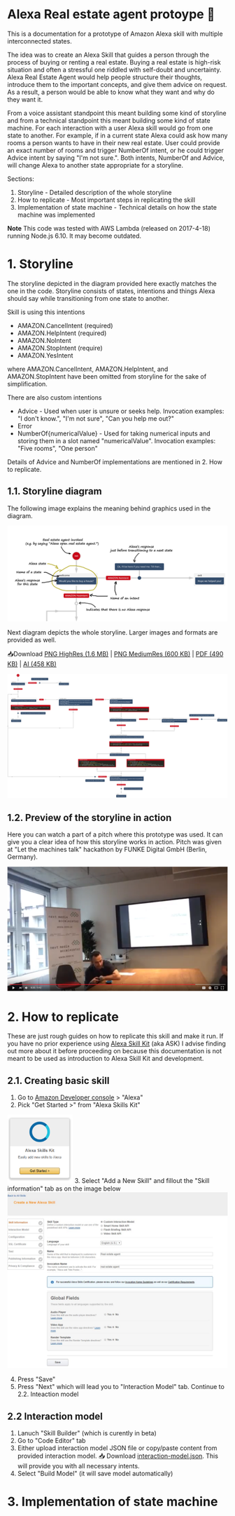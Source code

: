# Alexa Real estate agent protoype 🏡
This is a documentation for a prototype of Amazon Alexa skill with multiple interconnected states.

The idea was to create an Alexa Skill that guides a person through the process of buying or renting a real estate. Buying a real estate is high-risk situation and often a stressful one riddled with self-doubt and uncertainty. Alexa Real Estate Agent would help people structure their thoughts, introduce them to the important concepts, and give them advice on request. As a result, a person would be able to know what they want and why do they want it.

From a voice assistant standpoint this meant building some kind of storyline and from a technical standpoint this meant building some kind of state machine. For each interaction with a user Alexa skill would go from one state to another.
For example, if in a current state Alexa could ask how many rooms a person wants to have in their new real estate. User could provide an exact number of rooms and trigger NumberOf intent, or he could trigger Advice intent by saying "I'm not sure.". Both intents, NumberOf and Advice, will change Alexa to another state appropriate for a storyline.

Sections:
1. Storyline - Detailed description of the whole storyline
2. How to replicate - Most important steps in replicating the skill
3. Implementation of state machine - Technical details on how the state machine was implemented

**Note** This code was tested with AWS Lambda (released on 2017-4-18) running Node.js 6.10. It may become outdated.

# 1. Storyline
The storyline depicted in the diagram provided here exactly matches the one in the code. Storyline consists of states, intentions and things Alexa should say while transitioning from one state to another.

Skill is using this intentions
* AMAZON.CancelIntent (required)
* AMAZON.HelpIntent (required)
* AMAZON.NoIntent
* AMAZON.StopIntent (require)
* AMAZON.YesIntent

where AMAZON.CancelIntent, AMAZON.HelpIntent, and AMAZON.StopIntent have been omitted from storyline for the sake of simplification.

There are also custom intentions
* Advice - Used when user is unsure or seeks help. Invocation examples: "I don't know.", "I'm not sure", "Can you help me out?"
* Error
* NumberOf{numericalValue} - Used for taking numerical inputs and storing them in a slot named "numericalValue". Invocation examples: "Five rooms", "One person"

Details of Advice and NumberOf implementations are mentioned in 2. How to replicate.

## 1.1. Storyline diagram
The following image explains the meaning behind graphics used in the diagram.

![diagram explanation](readme-resources/diagram-explanation.png)

Next diagram depicts the whole storyline. Larger images and formats are provided as well.

📥Download 
[PNG HighRes (1.6 MB)](https://raw.githubusercontent.com/MiroslavJelaska/alexa-real-estate-agent/master/readme-resources/diagram-high-resolution.png)
|
[PNG MediumRes (600 KB)](https://raw.githubusercontent.com/MiroslavJelaska/alexa-real-estate-agent/master/readme-resources/diagram-medium-resolution.png)
|
[PDF (490 KB)](https://github.com/MiroslavJelaska/alexa-real-estate-agent/raw/master/readme-resources/diagram.ai)
|
[AI (458 KB)](https://github.com/MiroslavJelaska/alexa-real-estate-agent/raw/master/readme-resources/diagram.ai)

[![Storyline diagram](readme-resources/diagram-low-resolution.png)](https://raw.githubusercontent.com/MiroslavJelaska/alexa-real-estate-agent/master/readme-resources/diagram-medium-resolution.png "Click to open larger diagram")

## 1.2. Preview of the storyline in action
Here you can watch a part of a pitch where this prototype was used. It can give you a clear idea of how this storyline works in action. Pitch was given at "Let the machines talk" hackathon by FUNKE Digital GmbH (Berlin, Germany).

[![Amazon Alexa skill pitch at "Let the machines talk" hackathon @Berlin](readme-resources/youtube-screenshot.png)](https://youtu.be/OKX5nA8ez_k?t=7m45s "Amazon Alexa skill pitch at Let the machines talk hackathon @Berlin")

# 2. How to replicate
These are just rough guides on how to replicate this skill and make it run. If you have no prior experience using [Alexa Skill Kit](https://developer.amazon.com/alexa-skills-kit) (aka ASK) I advise finding out more about it before proceeding on because this documentation is not meant to be used as introduction to Alexa Skill Kit and development.

## 2.1. Creating basic skill
1. Go to [Amazon Developer console](https://developer.amazon.com) > "Alexa"
2. Pick "Get Started >" from "Alexa Skills Kit"

<img src="readme-resources/alexa-skill-kit-get-started.png" alt="alexa-skill-kit-get-started" width="150"/> 
3. Select "Add a New Skill" and fillout the "Skill information" tab as on the image below
<img src="readme-resources/create-a-new-alexa-skill-01-skill-information.jpg" alt="alexa-skill-kit-get-started" /> 

4. Press "Save"
5. Press "Next" which will lead you to "Interaction Model" tab. Continue to 2.2. Inteaction model

## 2.2 Interaction model
1. Lanuch "Skill Builder" (which is curently in beta)
2. Go to "Code Editor" tab
3. Either upload interaction model JSON file or copy/paste content from provided interaction model. 📥 Download [interaction-model.json](interaction-model.json). This will provide you with all necessary intents.
4. Select "Build Model" (it will save model automatically)


# 3. Implementation of state machine

